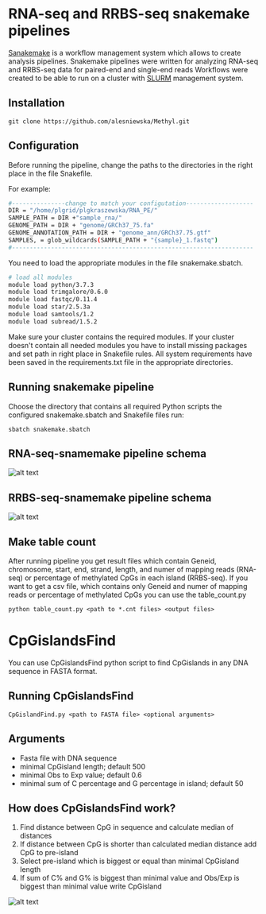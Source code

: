 # RNA-seq and RRBS-seq snakemake pipelines

[Sanakemake](https://bitbucket.org/snakemake/snakemake/src/master/) is a workflow management system which allows to create analysis pipelines.
Snakemake pipelines were written for analyzing RNA-seq and RRBS-seq data for paired-end and single-end reads 
Workflows were created to be able to run on a cluster with [SLURM](https://slurm.schedmd.com/quickstart.html) management system.

## Installation

```
git clone https://github.com/alesniewska/Methyl.git
```
## Configuration

Before running the pipeline, change the paths to the directories in the right place in the file Snakefile.

For example:

```bash
#---------------change to match your configutation-------------------
DIR = "/home/plgrid/plgkraszewska/RNA_PE/"
SAMPLE_PATH = DIR +"sample_rna/"
GENOME_PATH = DIR + "genome/GRCh37_75.fa"
GENOME_ANNOTATION_PATH = DIR + "genome_ann/GRCh37.75.gtf"
SAMPLES, = glob_wildcards(SAMPLE_PATH + "{sample}_1.fastq")
#--------------------------------------------------------------------
```
You need to load the appropriate modules in the file snakemake.sbatch. 

```bash
# load all modules
module load python/3.7.3
module load trimgalore/0.6.0
module load fastqc/0.11.4
module load star/2.5.3a
module load samtools/1.2
module load subread/1.5.2
```
Make sure your cluster contains the required modules. If your cluster doesn't contain all needed modules you have to install missing packages and set path in right place in Snakefile rules.
All system requirements have been saved in the requirements.txt file in the appropriate directories.

## Running snakemake pipeline

Choose the directory that contains all required Python scripts the configured snakemake.sbatch and Snakefile files run:
```
sbatch snakemake.sbatch
```

## RNA-seq-snamemake pipeline schema

![alt text](https://raw.githubusercontent.com/alesniewska/Methyl/master/images/rna_shema.jpg?token=AJMQADGUPBMLKQF7UCAUUGC5NEWUM)

## RRBS-seq-snamemake pipeline schema

![alt text](https://raw.githubusercontent.com/alesniewska/Methyl/master/images/rrbs-schema.jpg?token=AJMQADGSKTWUJ5JRNMZCU4S5NEWS2)

## Make table count

After running pipeline you get result files which contain Geneid, chromosome, start, end, strand, length, and numer of mapping reads (RNA-seq) or percentage of methylated CpGs in each island (RRBS-seq).
If you want to get a csv file, which contains only  Geneid and numer of mapping reads or percentage of methylated CpGs you can use the table_count.py

```
python table_count.py <path to *.cnt files> <output files>
```


# CpGislandsFind

You can use CpGislandsFind python script to find CpGislands in any DNA sequence in FASTA format. 

## Running CpGislandsFind

```
CpGislandFind.py <path to FASTA file> <optional arguments>
```
## Arguments

* Fasta file with DNA sequence
* minimal CpGisland length; default 500
* minimal Obs to Exp value; default 0.6
* minimal sum of C percentage and G percentage in island; default 50


## How does CpGislandsFind work?

1. Find distance between CpG in sequence and calculate median of distances
2. If distance between CpG is shorter than calculated median distance add CpG to pre-island
3. Select pre-island which is biggest or equal than minimal CpGisland length 
4. If sum of C% and G% is biggest than minimal value and Obs/Exp is biggest than minimal value write CpGisland

![alt text](https://raw.githubusercontent.com/alesniewska/Methyl/master/images/obs_exp.jpg?token=AJMQADH7PEYTDCPQ6JTQUSK5NEWVU)















